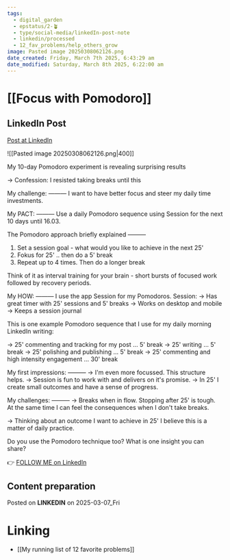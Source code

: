 ```yaml
---
tags:
  - digital_garden
  - epstatus/2-🪴
  - type/social-media/linkedIn-post-note
  - linkedin/processed
  - 12_fav_problems/help_others_grow
image: Pasted image 20250308062126.png
date_created: Friday, March 7th 2025, 6:43:29 am
date_modified: Saturday, March 8th 2025, 6:22:00 am
---
```

# [[Focus with Pomodoro]]
## LinkedIn Post
[Post at LinkedIn](https://www.linkedin.com/posts/sebastiankamilli_my-10-day-pomodoro-experiment-is-revealing-activity-7303670975412293632-nv6t?utm_source=share&utm_medium=member_desktop&rcm=ACoAAA1M1pkBgWCYPhT45EpfLiHzViQqRWNCIv4)

![[Pasted image 20250308062126.png|400]]

My 10-day Pomodoro experiment is revealing surprising results

→ Confession: I resisted taking breaks until this

My challenge:
———
I want to have better focus and steer my daily time investments.

My PACT:
———
Use a daily Pomodoro sequence using Session for the next 10 days until 16.03.

The Pomodoro approach briefly explained
———
1) Set a session goal - what would you like to achieve in the next 25'
2) Fokus for 25' .. then do a 5' break
3) Repeat up to 4 times. Then do a longer break

Think of it as interval training for your brain - 
short bursts of focused work followed by recovery periods.

My HOW:
———
I use the app Session for my Pomodoros.
Session:
→ Has great timer with 25' sessions and 5' breaks
→ Works on desktop and mobile
→ Keeps a session journal

This is one example Pomodoro sequence that I use
for my daily morning LinkedIn writing:

→ 25' commenting and tracking for my post ... 5' break
→ 25' writing ... 5' break
→ 25' polishing and publishing ... 5' break
→ 25' commenting and high intensity engagement ... 30' break

My first impressions:
———
→ I'm even more focussed. This structure helps.
→ Session is fun to work with and delivers on it's promise.
→ In 25' I create small outcomes and have a sense of progress.

My challenges:
———
→ Breaks when in flow. Stopping after 25' is tough. 
At the same time I can feel the consequences when I don't take breaks.

→ Thinking about an outcome I want to achieve in 25'
I believe this is a matter of daily practice.

Do you use the Pomodoro technique too? 
What is one insight you can share?

👉 [FOLLOW ME on LinkedIn](https://www.linkedin.com/comm/mynetwork/discovery-see-all?usecase=PEOPLE_FOLLOWS&followMember=sebastiankamilli)

## Content preparation

Posted on **LINKEDIN** on 2025-03-07_Fri
# Linking
+ [[My running list of 12 favorite problems]]